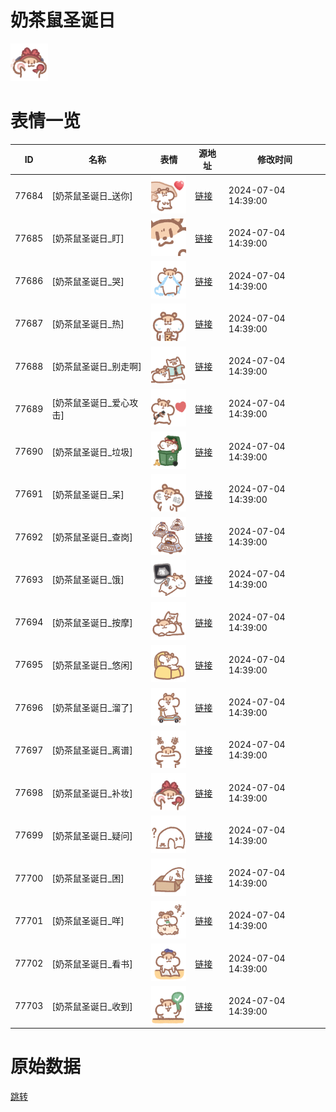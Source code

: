 # 奶茶鼠圣诞日

<img src="./cover.png" height="60" alt="cover" />

# 表情一览

|ID|名称|表情|源地址|修改时间|
|----|----|----|----|----|
|77684|[奶茶鼠圣诞日_送你]|<img src="./pic/077684_%5B奶茶鼠圣诞日_送你%5D.png" height="60" alt="送你"/>|[链接](https://i0.hdslb.com/bfs/garb/d5bd4f10c098f99848a0f0e96e9122bccda5902a.png)|2024-07-04 14:39:00|
|77685|[奶茶鼠圣诞日_盯]|<img src="./pic/077685_%5B奶茶鼠圣诞日_盯%5D.png" height="60" alt="盯"/>|[链接](https://i0.hdslb.com/bfs/garb/b00babc33bd13de0fbbb827624cd1c4bf5a722ac.png)|2024-07-04 14:39:00|
|77686|[奶茶鼠圣诞日_哭]|<img src="./pic/077686_%5B奶茶鼠圣诞日_哭%5D.png" height="60" alt="哭"/>|[链接](https://i0.hdslb.com/bfs/garb/af2af9bcea6691a204af455d16dae267c83eccc8.png)|2024-07-04 14:39:00|
|77687|[奶茶鼠圣诞日_热]|<img src="./pic/077687_%5B奶茶鼠圣诞日_热%5D.png" height="60" alt="热"/>|[链接](https://i0.hdslb.com/bfs/garb/9f4469fe104f6bc5879e0c6abc9c9135c5f6e786.png)|2024-07-04 14:39:00|
|77688|[奶茶鼠圣诞日_别走啊]|<img src="./pic/077688_%5B奶茶鼠圣诞日_别走啊%5D.png" height="60" alt="别走啊"/>|[链接](https://i0.hdslb.com/bfs/garb/8cb8af2954ea15e49163dae47045d074ed01ef5f.png)|2024-07-04 14:39:00|
|77689|[奶茶鼠圣诞日_爱心攻击]|<img src="./pic/077689_%5B奶茶鼠圣诞日_爱心攻击%5D.png" height="60" alt="爱心攻击"/>|[链接](https://i0.hdslb.com/bfs/garb/fde9e21b3ebc935a8c0bfb56f5ddf3dd8c696717.png)|2024-07-04 14:39:00|
|77690|[奶茶鼠圣诞日_垃圾]|<img src="./pic/077690_%5B奶茶鼠圣诞日_垃圾%5D.png" height="60" alt="垃圾"/>|[链接](https://i0.hdslb.com/bfs/garb/8f46602764427f36967de336f2a54e3ebdb109c6.png)|2024-07-04 14:39:00|
|77691|[奶茶鼠圣诞日_呆]|<img src="./pic/077691_%5B奶茶鼠圣诞日_呆%5D.png" height="60" alt="呆"/>|[链接](https://i0.hdslb.com/bfs/garb/ded4e015adff267c0f1c56777759de94a1319a74.png)|2024-07-04 14:39:00|
|77692|[奶茶鼠圣诞日_查岗]|<img src="./pic/077692_%5B奶茶鼠圣诞日_查岗%5D.png" height="60" alt="查岗"/>|[链接](https://i0.hdslb.com/bfs/garb/19fe1faf863cedef8b2a4b3572a460e418e35ae5.png)|2024-07-04 14:39:00|
|77693|[奶茶鼠圣诞日_饿]|<img src="./pic/077693_%5B奶茶鼠圣诞日_饿%5D.png" height="60" alt="饿"/>|[链接](https://i0.hdslb.com/bfs/garb/a5e94730787be3495d0dd75d4d76c0679a7337bc.png)|2024-07-04 14:39:00|
|77694|[奶茶鼠圣诞日_按摩]|<img src="./pic/077694_%5B奶茶鼠圣诞日_按摩%5D.png" height="60" alt="按摩"/>|[链接](https://i0.hdslb.com/bfs/garb/5df9b98ff283e50231caa84ee340da9e2906f67a.png)|2024-07-04 14:39:00|
|77695|[奶茶鼠圣诞日_悠闲]|<img src="./pic/077695_%5B奶茶鼠圣诞日_悠闲%5D.png" height="60" alt="悠闲"/>|[链接](https://i0.hdslb.com/bfs/garb/bfdd36550d5e7a262b7779784cbedc7621443346.png)|2024-07-04 14:39:00|
|77696|[奶茶鼠圣诞日_溜了]|<img src="./pic/077696_%5B奶茶鼠圣诞日_溜了%5D.png" height="60" alt="溜了"/>|[链接](https://i0.hdslb.com/bfs/garb/aee09b00aa9f3c9a2b8967cf57878c15f8dd48e8.png)|2024-07-04 14:39:00|
|77697|[奶茶鼠圣诞日_离谱]|<img src="./pic/077697_%5B奶茶鼠圣诞日_离谱%5D.png" height="60" alt="离谱"/>|[链接](https://i0.hdslb.com/bfs/garb/d663f9553c10c51fa6590c9bb3f1c782e48cc1b2.png)|2024-07-04 14:39:00|
|77698|[奶茶鼠圣诞日_补妆]|<img src="./pic/077698_%5B奶茶鼠圣诞日_补妆%5D.png" height="60" alt="补妆"/>|[链接](https://i0.hdslb.com/bfs/garb/f2020fba656ca75cd55c2df436b68c1e14bfe35b.png)|2024-07-04 14:39:00|
|77699|[奶茶鼠圣诞日_疑问]|<img src="./pic/077699_%5B奶茶鼠圣诞日_疑问%5D.png" height="60" alt="疑问"/>|[链接](https://i0.hdslb.com/bfs/garb/b12141dac16f7c74442f64e5686e39944cf84f34.png)|2024-07-04 14:39:00|
|77700|[奶茶鼠圣诞日_困]|<img src="./pic/077700_%5B奶茶鼠圣诞日_困%5D.png" height="60" alt="困"/>|[链接](https://i0.hdslb.com/bfs/garb/071ca892fadfc192e231ebfcdd51b78dafdc86b6.png)|2024-07-04 14:39:00|
|77701|[奶茶鼠圣诞日_咩]|<img src="./pic/077701_%5B奶茶鼠圣诞日_咩%5D.png" height="60" alt="咩"/>|[链接](https://i0.hdslb.com/bfs/garb/f5938776e5c66e894ed523b87c4871df692eb76f.png)|2024-07-04 14:39:00|
|77702|[奶茶鼠圣诞日_看书]|<img src="./pic/077702_%5B奶茶鼠圣诞日_看书%5D.png" height="60" alt="看书"/>|[链接](https://i0.hdslb.com/bfs/garb/d727eafb65b1fa9cd312dec2af7f72d68af93c5d.png)|2024-07-04 14:39:00|
|77703|[奶茶鼠圣诞日_收到]|<img src="./pic/077703_%5B奶茶鼠圣诞日_收到%5D.png" height="60" alt="收到"/>|[链接](https://i0.hdslb.com/bfs/garb/b24088feaa400650ea8ed68e91ca042427e59aa8.png)|2024-07-04 14:39:00|

# 原始数据

[跳转](./raw.json)

